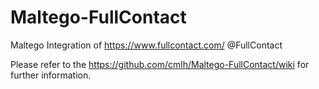 # Maltego-FullContact
Maltego Integration of https://www.fullcontact.com/ @FullContact

Please refer to the https://github.com/cmlh/Maltego-FullContact/wiki for further information.
